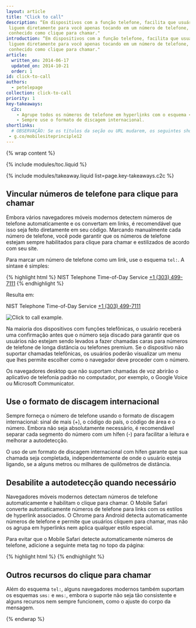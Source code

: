 ```yaml
---
layout: article
title: "Click to call"
description: “Em dispositivos com a função telefone, facilita que usuários
 liguem diretamente para você apenas tocando em um número de telefone, comumente
 conhecido como clique para chamar."
introduction: “Em dispositivos com a função telefone, facilita que usuários
 liguem diretamente para você apenas tocando em um número de telefone, comumente
 conhecido como clique para chamar."
article:
  written_on: 2014-06-17
  updated_on: 2014-10-21
  order: 1
id: click-to-call
authors:
  - petelepage
collection: click-to-call
priority: 1
key-takeaways:
  c2c: 
    - Agrupe todos os números de telefone em hyperlinks com o esquema <code>tel:</code>.
    - Sempre use o formato de discagem internacional.
shortlinks: 
  # OBSERVAÇÃO: Se os títulos da seção ou URL mudarem, os seguintes shortlinks devem ser atualizados
 - g.co/mobilesiteprinciple12
---
```


{% wrap content %}
<style type="text/css">
  img.center {
    display: block;
    margin-left: auto;
    margin-right: auto;
  }
</style>

{% include modules/toc.liquid %}

{% include modules/takeaway.liquid list=page.key-takeaways.c2c %}

## Vincular números de telefone para clique para chamar

Embora vários navegadores móveis modernos detectem números de telefone automaticamente 
e os convertam em links, é recomendável que isso seja feito diretamente em seu código.
Marcando manualmente cada número de telefone, você pode garantir que os números de telefone estejam sempre
habilitados para clique para chamar e estilizados de acordo com seu site.

Para marcar um número de telefone como um link, use o esquema `tel:`.  A sintaxe é 
simples:

{% highlight html %}
NIST Telephone Time-of-Day Service <a href="tel:+1-303-499-7111">+1 (303) 499-7111</a>
{% endhighlight %}

Resulta em:

NIST Telephone Time-of-Day Service <a href="tel:+1-303-499-7111">+1 (303) 499-7111</a>

<img src="images/click-to-call_framed.jpg" class="center" alt="Click to call example.">

Na maioria dos dispositivos com funções telefônicas, o usuário receberá uma
confirmação antes que o número seja discado para garantir que os usuários não estejam sendo
levados a fazer chamadas caras para números de telefone de longa distância ou telefones premium. 
Se o dispositivo não suportar chamadas telefônicas, os usuários poderão visualizar um
menu que lhes permite escolher como o navegador deve proceder com o número.

Os navegadores desktop que não suportam chamadas de voz abrirão o aplicativo de
telefonia padrão no computador, por exemplo, o Google Voice ou Microsoft
Communicator.

## Use o formato de discagem internacional

Sempre forneça o número de telefone usando o formato de discagem internacional: 
sinal de mais (+), o código do país, o código de área e o número.  Embora não seja absolutamente
necessário, é recomendável separar cada segmento do número com um
hífen (-) para facilitar a leitura e melhorar a autodetecção.

O uso de um formato de discagem internacional com hífen garante que sua chamada seja completada, independentemente de onde
o usuário esteja ligando, se a alguns metros ou milhares
de quilômetros de distância.

## Desabilite a autodetecção quando necessário

Navegadores móveis modernos detectam números de telefone automaticamente e habilitam o
clique para chamar.  O Mobile Safari converte automaticamente números de telefone para links
com os estilos de hyperlink associados.  O Chrome para Android detecta
automaticamente números de telefone e permite que usuários cliquem para chamar, mas não os agrupa
em hyperlinks nem aplica qualquer estilo especial.

Para evitar que o Mobile Safari detecte automaticamente números de telefone, adicione a
seguinte meta tag no topo da página:

{% highlight html %}
<meta name="format-detection" content="telephone=no">
{% endhighlight %}

## Outros recursos do clique para chamar

Além do esquema `tel:`, alguns navegadores modernos também suportam os esquemas `sms:`
e `mms:`, embora o suporte não seja tão consistente e alguns
recursos nem sempre funcionem, como o ajuste do corpo da mensagem.  

{% endwrap %}
